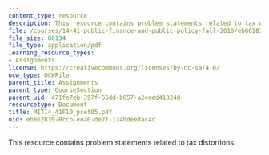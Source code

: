 ```yaml
---
content_type: resource
description: This resource contains problem statements related to tax distortions.
file: /courses/14-41-public-finance-and-public-policy-fall-2010/eb6628390ccbeea0de7f1340dee8ac4c_MIT14_41F10_pset05.pdf
file_size: 86134
file_type: application/pdf
learning_resource_types:
- Assignments
license: https://creativecommons.org/licenses/by-nc-sa/4.0/
ocw_type: OCWFile
parent_title: Assignments
parent_type: CourseSection
parent_uid: 471fe7eb-397f-55dd-b657-a24eed413248
resourcetype: Document
title: MIT14_41F10_pset05.pdf
uid: eb662839-0ccb-eea0-de7f-1340dee8ac4c
---
```

This resource contains problem statements related to tax distortions.